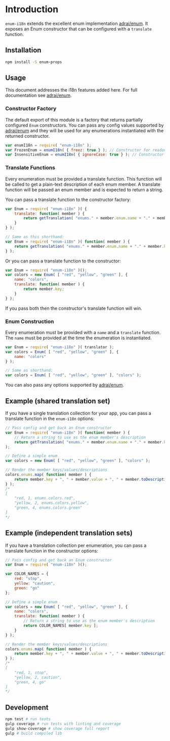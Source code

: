 # Introduction

`enum-i18n` extends the excellent enum implementation [adrai/enum](https://github.com/adrai/enum). It exposes an Enum constructor that can be configured with a `translate` function.


## Installation

```bash
npm install -S enum-props
```


## Usage

This document addresses the i18n features added here. For full documentation see [adrai/enum](https://github.com/adrai/enum).


### Constructor Factory

The default export of this module is a factory that returns partially configured `Enum` constructors. You can pass any config values supported by [adrai/enum](https://github.com/adrai/enum#usage) and they will be used for any enumerations instantiated with the returned constructor.

```js
var enumI18n = require( "enum-i18n" );
var FrozenEnum = enumI18n( { freez: true } ); // Constructor for readonly enums
var InsensitiveEnum = enumI18n( { ignoreCase: true } ); // Constructor for case insensitive enums
```


### Translate Functions

Every enumeration must be provided a translate function. This function will be called to get a plain-text description of each enum member. A translate function will be passed an enum member and is expected to return a string.

You can pass a translate function to the constructor factory:
```js
var Enum = require( "enum-i18n" )( {
    translate: function( member ) {
        return getTranslation( "enums." + member.enum.name + "." + member.key );
    }
} );

// Same as this shorthand:
var Enum = require( "enum-i18n" )( function( member ) {
    return getTranslation( "enums." + member.enum.name + "." + member.key );
} );
```

Or you can pass a translate function to the constructor:
```js
var Enum = require( "enum-i18n" )();
var colors = new Enum( [ "red", "yellow", "green" ], {
    name: "colors",
    translate: function( member ) {
        return member.key;
    }
} );
```

If you pass both then the constructor's translate function will win.


### Enum Construction

Every enumeration must be provided with a `name` and a `translate` function. The `name` must be provided at the time the enumeration is instantiated.

```js
var Enum = require( "enum-i18n" )( translator );
var colors = Enum( [ "red", "yellow", "green" ], {
    name: "colors"
} );

// Same as shorthand:
var colors = Enum( [ "red", "yellow", "green" ], "colors" );
```

You can also pass any options supported by [adrai/enum](https://github.com/adrai/enum#usage).


## Example (shared translation set)

If you have a single translation collection for your app, you can pass a translate function in the `enum-i18n` options:

```js
// Pass config and get back an Enum constructor
var Enum = require( "enum-i18n" )( function( member ) {
    // Return a string to use as the enum member's description
    return getTranslation( "enums." + member.enum.name + "." + member.key );
);

// Define a simple enum
var colors = new Enum( [ "red", "yellow", "green" ], "colors" );

// Render the member keys/values/descriptions
colors.enums.map( function( member ) {
    return member.key + ", " + member.value + ", " + member.toDescription();
} );
/*
[
    "red, 1, enums.colors.red",
    "yellow, 2, enums.colors.yellow",
    "green, 4, enums.colors.green"
]
*/
```


## Example (independent translation sets)

If you have a translation collection per enumeration, you can pass a translate function in the constructor options:

```js
// Pass config and get back an Enum constructor
var Enum = require( "enum-i18n" )();

var COLOR_NAMES = {
    red: "stop",
    yellow: "caution",
    green: "go"
};

// Define a simple enum
var colors = new Enum( [ "red", "yellow", "green" ], {
    name: "colors",
    translate: function( member ) {
        // Return a string to use as the enum member's description
        return COLOR_NAMES[ member.key ];
    }
} );

// Render the member keys/values/descriptions
colors.enums.map( function( member ) {
    return member.key + ", " + member.value + ", " + member.toDescription();
} );
/*
[
    "red, 1, stop",
    "yellow, 2, caution",
    "green, 4, go"
]
*/
```


## Development

```bash
npm test # run tests
gulp coverage # run tests with linting and coverage
gulp show-coverage # show coverage full report
gulp # build compiled lib
```
